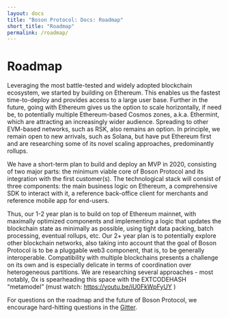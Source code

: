 ```yaml
---
layout: docs
title: "Boson Protocol: Docs: Roadmap"
short_title: "Roadmap"
permalink: /roadmap/
---
```


# Roadmap

Leveraging the most battle-tested and widely adopted blockchain ecosystem, we
started by building on Ethereum. This enables us the fastest time-to-deploy and
provides access to a large user base. Further in the future, going with Ethereum
gives us the option to scale horizontally, if need be, to potentially multiple
Ethereum-based Cosmos zones, a.k.a. Ethermint, which are attracting an
increasingly wider audience. Spreading to other EVM-based networks, such as RSK,
also remains an option. In principle, we remain open to new arrivals, such as
Solana, but have put Ethereum first and are researching some of its novel
scaling approaches, predominantly rollups.

We have a short-term plan to build and deploy an MVP in 2020, consisting of two
major parts: the minimum viable core of Boson Protocol and its integration with
the first customer(s). The technological stack will consist of three components:
the main business logic on Ethereum, a comprehensive SDK to interact with it, a
reference back-office client for merchants and reference mobile app for
end-users.

Thus, our 1-2 year plan is to build on top of Ethereum mainnet, with maximally
optimized components and implementing a logic that updates the blockchain state
as minimally as possible, using tight data packing, batch processing, eventual
rollups, etc. Our 2+ year plan is to potentially explore other blockchain
networks, also taking into account that the goal of Boson Protocol is to be a
pluggable web3 component, that is, to be generally interoperable. Compatibility
with multiple blockchains presents a challenge on its own and is especially
delicate in terms of coordination over heterogeneous partitions. We are
researching several approaches - most notably, 0x is spearheading this space
with the EXTCODEHASH “metamodel” (must watch: <https://youtu.be/iU0FkWpFyUY> )

For questions on the roadmap and the future of Boson Protocol, we encourage
hard-hitting questions in the [Gitter](https://gitter.im/BosonProtocol).
